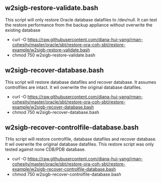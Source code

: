 
## w2sigb-restore-validate.bash
This script will only restore Oracle database datafiles to /dev/null. It can test the restore performance from the backup appliance without overwrite the existing database

- curl -O https://raw.githubusercontent.com/diana-hui-yang/rman-cohesity/master/oracle/sbt/restore-ora-coh-sbt/restore-example/w2sigb-restore-validate.bash
- chmod 750 w2sigb-restore-validate.bash

## w2sigb-recover-database.bash
This script will restore database datafiles and recover database. It assumes controlfiles are intact. It wil overwrite the original database datafiles.

- curl -O https://raw.githubusercontent.com/diana-hui-yang/rman-cohesity/master/oracle/sbt/restore-ora-coh-sbt/restore-example/w2sigb-recover-database.bash
- chmod 750 w2sigb-recover-database.bash

## w2sigb-recover-controlfile-database.bash
THis script will restore controlfile, database datafiles and recover database. It wil overwrite the original database datafiles. This restore script was only tested
against none CDB/PDB database.

- curl -O https://raw.githubusercontent.com/diana-hui-yang/rman-cohesity/master/oracle/sbt/restore-ora-coh-sbt/restore-example/w2sigb-recover-controlfile-database.bash
- chmod 750 w2sigb-recover-controlfile-database.bash
